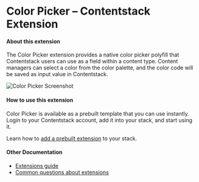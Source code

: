 # Color Picker – Contentstack Extension

#### About this extension
The Color Picker extension provides a native color picker polyfill that Contentstack users can use as a field within a content type. Content managers can select a color from the color palette, and the color code will be saved as input value in Contentstack. 

![Color Picker Screenshot](https://images.contentstack.io/v3/assets/bltf2fb14dd3176c6f6/blt5659196a2a76bc30/5b50963acbdac88b0b7f474c/download)

#### How to use this extension
Color Picker is available as a prebuilt template that you can use instantly. Login to your Contentstack account, add it into your stack, and start using it.

Learn how to [add a prebuilt extension](http://www.contentstack.com/docs/guide/extensions/color-picker-extension-setup-guide) to your stack.  

#### Other Documentation
- [Extensions guide](https://www.contentstack.com/docs/guide/extensions)
- [Common questions about extensions](https://www.contentstack.com/docs/faqs#extensions)
